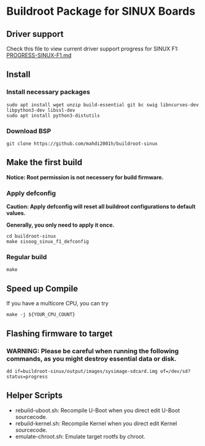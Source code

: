 # Buildroot Package for SINUX Boards


## Driver support
Check this file to view current driver support progress for SINUX F1: [PROGRESS-SINUX-F1.md](PROGRESS-SINUX-F1)

## Install

### Install necessary packages
``` shell
sudo apt install wget unzip build-essential git bc swig libncurses-dev libpython3-dev libssl-dev
sudo apt install python3-distutils
```

### Download BSP

```shell
git clone https://github.com/mahdi2001h/buildroot-sinux
```

## Make the first build
**Notice: Root permission is not necessery for build firmware.**

### Apply defconfig
**Caution: Apply defconfig will reset all buildroot configurations to default values.**

**Generally, you only need to apply it once.**
```shell
cd buildroot-sinux
make sisoog_sinux_f1_defconfig
```

### Regular build
```shell
make
```


## Speed up Compile
If you have a multicore CPU, you can try
```
make -j ${YOUR_CPU_COUNT}
```


## Flashing firmware to target
### WARNING: Please be careful when running the following commands, as you might destroy essential data or disk.
```
dd if=buildroot-sinux/output/images/sysimage-sdcard.img of=/dev/sd? status=progress
```
## Helper Scripts
- rebuild-uboot.sh: Recompile U-Boot when you direct edit U-Boot sourcecode.
- rebuild-kernel.sh: Recompile Kernel when you direct edit Kernel sourcecode.
- emulate-chroot.sh: Emulate target rootfs by chroot.
